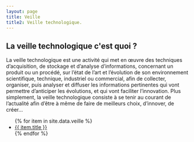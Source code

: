 ```yaml
---
layout: page
title: Veille
title2: Veille technologique.
---
```

## La veille technologique c'est quoi ?

La veille technologique est une activité qui met en œuvre des techniques d’acquisition, de stockage et d’analyse d’informations, concernant un produit ou un procédé, sur l’état de l’art et l’évolution de son environnement scientifique, technique, industriel ou commercial, afin de collecter, organiser, puis analyser et diffuser les informations pertinentes qui vont permettre d’anticiper les évolutions, et qui vont faciliter l’innovation.
Plus simplement, la veille technologique consiste à se tenir au courant de l’actualité afin d’être à même de faire de meilleurs choix, d’innover, de créer…

<div class="veille grid">
    <ul class="item">
    {% for item in site.data.veille %}
    <li>
        <div class="item_content">
            <a target="_blank" href="{{ item.url }}" class="item_link"></a>
            <a href="{{ item.url  }}" class="title">{{ item.title }}</a>
            <span class="thumb" style='height: 178.72px; background-image: url("{{ site.url }}{{ item.thumb | prepend: "/content/"}}");'></span>
        </div>
    </li>
    {% endfor %}
    </ul>
</div>